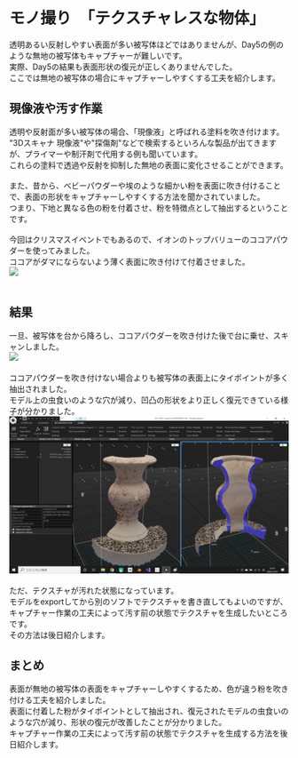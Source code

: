 # モノ撮り　「テクスチャレスな物体」
透明あるい反射しやすい表面が多い被写体ほどではありませんが、Day5の例のような無地の被写体もキャプチャーが難しいです。<br>
実際、Day5の結果も表面形状の復元が正しくありませんでした。<br>
ここでは無地の被写体の場合にキャプチャーしやすくする工夫を紹介します。<br>

## 現像液や汚す作業
透明や反射面が多い被写体の場合、「現像液」と呼ばれる塗料を吹き付けます。<br>
"3Dスキャナ 現像液"や"探傷剤"などで検索するといろんな製品が出てきますが、プライマーや制汗剤で代用する例も聞いています。<br>
これらの塗料で透過や反射を抑制した無地の表面に変化させることができます。<br>
<br>
また、昔から、ベビーパウダーや埃のような細かい粉を表面に吹き付けることで、表面の形状をキャプチャーしやすくする方法を聞かされていました。<br>
つまり、下地と異なる色の粉を付着させ、粉を特徴点として抽出するということです。<br><br>
今回はクリスマスイベントでもあるので、イオンのトップバリューのココアパウダーを使ってみました。<br>
ココアがダマにならないよう薄く表面に吹き付けて付着させました。<br>
<img src="https://github.com/nakanomuramoto/AdventCalendar2020MJ/blob/main/images/Day6_1.png" width="300"><br><br>

## 結果
一旦、被写体を台から降ろし、ココアパウダーを吹き付けた後で台に乗せ、スキャンしました。<br>
<img src="https://github.com/nakanomuramoto/AdventCalendar2020MJ/blob/main/images/Day6_2.png" width="600"><br><br>
ココアパウダーを吹き付けない場合よりも被写体の表面上にタイポイントが多く抽出されました。<br>
モデル上の虫食いのような穴が減り、凹凸の形状をより正しく復元できている様子が分かりました。<br>
<img src="https://github.com/nakanomuramoto/AdventCalendar2020MJ/blob/main/images/Day6_3.png" width="600"><br><br>
ただ、テクスチャが汚れた状態になっています。<br>
モデルをexportしてから別のソフトでテクスチャを書き直してもよいのですが、キャプチャー作業の工夫によって汚す前の状態でテクスチャを生成したいところです。<br>
その方法は後日紹介します。<br>

## まとめ
表面が無地の被写体の表面をキャプチャーしやすくするため、色が違う粉を吹き付ける工夫を紹介しました。<br>
表面に付着した粉がタイポイントとして抽出され、復元されたモデルの虫食いのような穴が減り、形状の復元が改善したことが分かりました。<br>
キャプチャー作業の工夫によって汚す前の状態でテクスチャを生成する方法を後日紹介します。<br>
